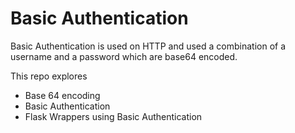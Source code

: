 # Basic Authentication

Basic Authentication is used on HTTP and used a combination of a username and a 
password which are base64 encoded.

This repo explores
- Base 64 encoding
- Basic Authentication
- Flask Wrappers using Basic Authentication
